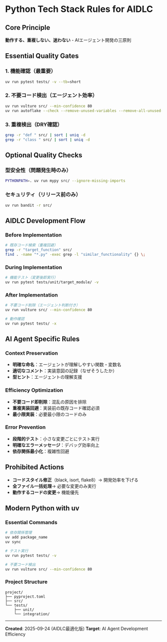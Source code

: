 # Python Tech Stack Rules for AIDLC

## Core Principle
**動作する、重複しない、迷わない** - AIエージェント開発の三原則

## Essential Quality Gates

### 1. 機能確認（最重要）
```bash
uv run pytest tests/ -v --tb=short
```

### 2. 不要コード検出（エージェント効率）
```bash
uv run vulture src/ --min-confidence 80
uv run autoflake --check --remove-unused-variables --remove-all-unused-imports --recursive src/
```

### 3. 重複検出（DRY確認）
```bash
grep -r "def " src/ | sort | uniq -d
grep -r "class " src/ | sort | uniq -d
```

## Optional Quality Checks

### 型安全性（問題発生時のみ）
```bash
PYTHONPATH=. uv run mypy src/ --ignore-missing-imports
```

### セキュリティ（リリース前のみ）
```bash
uv run bandit -r src/
```

## AIDLC Development Flow

### Before Implementation
```bash
# 既存コード検索（重複回避）
grep -r "target_function" src/
find . -name "*.py" -exec grep -l "similar_functionality" {} \;
```

### During Implementation
```bash
# 機能テスト（変更後即実行）
uv run pytest tests/unit/target_module/ -v
```

### After Implementation
```bash
# 不要コード削除（エージェント判断付き）
uv run vulture src/ --min-confidence 80

# 動作確認
uv run pytest tests/ -x
```

## AI Agent Specific Rules

### Context Preservation
- **明確な命名**：エージェントが理解しやすい関数・変数名
- **適切なコメント**：実装意図の記録（なぜそうしたか）
- **型ヒント**：エージェントの理解支援

### Efficiency Optimization
- **不要コード即削除**：混乱の原因を排除
- **重複実装回避**：実装前の既存コード確認必須
- **最小限実装**：必要最小限のコードのみ

### Error Prevention
- **段階的テスト**：小さな変更ごとにテスト実行
- **明確なエラーメッセージ**：デバッグ効率向上
- **依存関係最小化**：複雑性回避

## Prohibited Actions
- **コードスタイル修正**（black, isort, flake8）→ 開発効率を下げる
- **全ファイル一括処理**→ 必要な変更のみ実行
- **動作するコードの変更**→ 機能優先

## Modern Python with uv

### Essential Commands
```bash
# 依存関係管理
uv add package_name
uv sync

# テスト実行
uv run pytest tests/ -v

# 不要コード検出
uv run vulture src/ --min-confidence 80
```

### Project Structure
```
project/
├── pyproject.toml
├── src/
└── tests/
    ├── unit/
    └── integration/
```

---
**Created**: 2025-09-24 (AIDLC最適化版)
**Target**: AI Agent Development Efficiency
